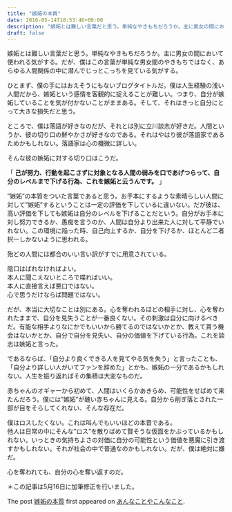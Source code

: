 ```yaml
---
title: "嫉妬の本質"
date: 2016-05-14T18:53:46+00:00
description: "嫉妬とは難しい言葉だと思う。単純なやきもちだろうか。主に男女の間において使われる気がする。だが、僕はこの言葉が単純な男女間のやきもちではなく、あらゆる人間関係の中に潜んでじっとこっちを見ている気がする。 ひとまず、僕の手 ..."
draft: false
---
```


嫉妬とは難しい言葉だと思う。単純なやきもちだろうか。主に男女の間において使われる気がする。だが、僕はこの言葉が単純な男女間のやきもちではなく、あらゆる人間関係の中に潜んでじっとこっちを見ている気がする。

ひとまず、僕の手にはおえそうにもないブログタイトルだ。僕は人生経験の浅い人間だから、嫉妬という感情を客観的に捉えることが難しい。つまり、自分が嫉妬していることを気が付かないことがままある。そして、それはきっと自分にとって大きな損失だと思う。

ところで、僕は落語が好きなのだが、それとは別に立川談志が好きだ。人間というか、彼の切り口の鮮やかさが好きなのである。それはやはり彼が落語家であるためかもしれない。落語家は心の機微に詳しい。

そんな彼の嫉妬に対する切り口はこうだ。

「 **己が努力、行動を起こさずに対象となる人間の弱みを口であげつらって、自分のレベルまで下げる行為、これを嫉妬と云うんです。** 」

”嫉妬”の本質をついた言葉であると思う。お手本にするような素晴らしい人間に対して”嫉妬”するということは一定の評価を下しているに違いない。だが彼は、高い評価を下しても嫉妬は自分のレベルを下げることだという。自分がお手本に対し努力できるか、愚痴を言うのか、人間は自分より出来た人に対して平静でいれない。この環境に陥った時、自己向上するか、自分を下げるか、ほとんど二者択一しかないように思われる。

殆どの人間には都合のいい言い訳がすでに用意されている。

陰口はばれなければよい。  
本人に聞こえないところで喋ればいい。  
本人に直接言えば悪口ではない。  
心で思うだけならば問題ではない。

だが、本当に大切なことは別にある。心を奪われるほどの相手に対し、心を奪われたままで、自分を見失うことが一番良くない。その刺激は自分に向けるべきだ。有能な相手よりなにかでもいいから勝てるのではないかとか、教えて貰う機会はないかとか、自分で自分を見失い、自分の価値を下げている行為。これを談志は嫉妬と言った。

であるならば、「自分より良くできる人を見てやる気を失う」と言ったことも、「自分より詳しい人がいてファンを辞めた」とかも、嫉妬の一分であるかもしれない。人生を振り返ればその集積は大変なものだ。

赤ちゃんのオギャーから初めて、人間はいくらかあきらめ、可能性をせばめて来たんだろう。僕には”嫉妬”が醜い赤ちゃんに見える。自分から削ぎ落とされた一部が目をそらしてくれない、そんな存在だ。

僕はロスしたくない。これは叫んでもいいほどの本音である。  
他人は日常の中にそんな”ロス”を散りばめて賢そうな仮面をかぶっているかもしれない。いっときの気持ちよさの対価に自分の可能性という価値を悪魔に引き渡すかもしれない。それが社会の中で普通なのかもしれない。だが、僕は絶対に嫌だ。

心を奪われても、自分の心を奪い返すのだ。

＊この記事は5月16日に加筆修正を行いました。

The post [嫉妬の本質](https://blog.cfw4.tokyo/wordpress/325/) first appeared on [あんなことやこんなこと](https://blog.cfw4.tokyo).